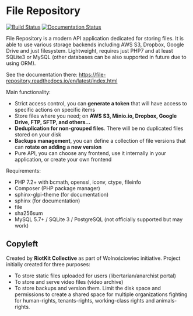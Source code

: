 File Repository
===============

[![Build Status](https://travis-ci.org/riotkit-org/file-repository.svg?branch=master)](https://travis-ci.org/riotkit-org/file-repository)
[![Documentation Status](https://readthedocs.org/projects/file-repository/badge/?version=latest)](https://file-repository.docs.riotkit.org/en/latest/?badge=latest)

File Repository is a modern API application dedicated for storing files.
It is able to use various storage backends including AWS S3, Dropbox, Google Drive and just filesystem.
Lightweight, requires just PHP7 and at least SQLite3 or MySQL (other databases can be also supported in future due to using ORM).

See the documentation there: https://file-repository.readthedocs.io/en/latest/index.html

Main functionality:

- Strict access control, you can **generate a token** that will have access to specific actions on specific items
- Store files where you need; on **AWS S3, Minio.io, Dropbox, Google Drive, FTP, SFTP, and others...**
- **Deduplication for non-grouped files**. There will be no duplicated files stored on your disk
- **Backups management**, you can define a collection of file versions that can **rotate on adding a new version**
- Pure API, you can choose any frontend, use it internally in your application, or create your own frontend

Requirements:
- PHP 7.2+ with bcmath, openssl, iconv, ctype, fileinfo
- Composer (PHP package manager)
- sphinx-glpi-theme (for documentation)
- sphinx (for documentation)
- file
- sha256sum
- MySQL 5.7+ / SQLite 3 / PostgreSQL (not officially supported but may work)

Copyleft
--------

Created by **RiotKit Collective** as part of Wolnościowiec initiative.
Project initially created for three purposes: 

- To store static files uploaded for users (libertarian/anarchist portal)
- To store and serve video files (video archive)
- To store backups and version them. Limit the disk space and permissions to create a shared space for multiple organizations fighting for human-rights, tenants-rights, working-class rights and animals-rights.
